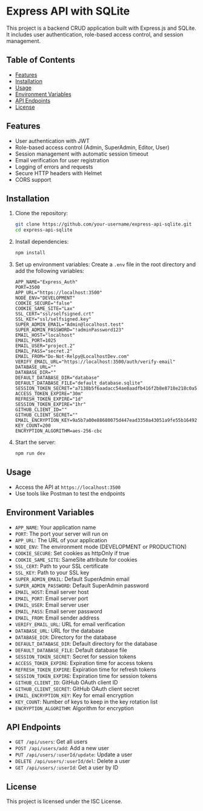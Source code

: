 # Express API with SQLite

This project is a backend CRUD application built with Express.js and SQLite. It includes user authentication, role-based access control, and session management.

## Table of Contents

- [Features](#features)
- [Installation](#installation)
- [Usage](#usage)
- [Environment Variables](#environment-variables)
- [API Endpoints](#api-endpoints)
- [License](#license)

## Features

- User authentication with JWT
- Role-based access control (Admin, SuperAdmin, Editor, User)
- Session management with automatic session timeout
- Email verification for user registration
- Logging of errors and requests
- Secure HTTP headers with Helmet
- CORS support

## Installation

1. Clone the repository:

   ```sh
   git clone https://github.com/your-username/express-api-sqlite.git
   cd express-api-sqlite
   ```

2. Install dependencies:

   ```sh
   npm install
   ```

3. Set up environment variables:
   Create a `.env` file in the root directory and add the following variables:

   ```env
   APP_NAME="Express_Auth"
   PORT=3500
   APP_URL="https://localhost:3500"
   NODE_ENV="DEVELOPMENT"
   COOKIE_SECURE="false"
   COOKIE_SAME_SITE="Lax"
   SSL_CERT="ssl/selfsigned.crt"
   SSL_KEY="ssl/selfsigned.key"
   SUPER_ADMIN_EMAIL="Admin@localhost.test"
   SUPER_ADMIN_PASSWORD="!adminPassword123"
   EMAIL_HOST="localhost"
   EMAIL_PORT=1025
   EMAIL_USER="project.2"
   EMAIL_PASS="secret.2"
   EMAIL_FROM="Do-Not-Relpy@LocalhostDev.com"
   VERIFY_EMAIL_URL="https://localhost:3500/auth/verify-email"
   DATABASE_URL=""
   DATABASE_DIR=""
   DEFAULT_DATABASE_DIR="database"
   DEFAULT_DATABASE_FILE="default_database.sqlite"
   SESSION_TOKEN_SECRET="a7138b5f6aadacc54ae8aadfb416f2b8e8718e218c0a5d5dbb96cda05e742785"
   ACCESS_TOKEN_EXPIRE="30m"
   REFRESH_TOKEN_EXPIRE="1d"
   SESSION_TOKEN_EXPIRE="1hr"
   GITHUB_CLIENT_ID=""
   GITHUB_CLIENT_SECRET=""
   EMAIL_ENCRYPTION_KEY=9a5b7a00e88680075d447ead3350a43051a9fe55b16492447438f25b8d7e65f8
   KEY_COUNT=200
   ENCRYPTION_ALGORITHM=aes-256-cbc
   ```

4. Start the server:
   ```sh
   npm run dev
   ```

## Usage

- Access the API at `https://localhost:3500`
- Use tools like Postman to test the endpoints

## Environment Variables

- `APP_NAME`: Your application name
- `PORT`: The port your server will run on
- `APP_URL`: The URL of your application
- `NODE_ENV`: The environment mode (DEVELOPMENT or PRODUCTION)
- `COOKIE_SECURE`: Set cookies as httpOnly if true
- `COOKIE_SAME_SITE`: SameSite attribute for cookies
- `SSL_CERT`: Path to your SSL certificate
- `SSL_KEY`: Path to your SSL key
- `SUPER_ADMIN_EMAIL`: Default SuperAdmin email
- `SUPER_ADMIN_PASSWORD`: Default SuperAdmin password
- `EMAIL_HOST`: Email server host
- `EMAIL_PORT`: Email server port
- `EMAIL_USER`: Email server user
- `EMAIL_PASS`: Email server password
- `EMAIL_FROM`: Email sender address
- `VERIFY_EMAIL_URL`: URL for email verification
- `DATABASE_URL`: URL for the database
- `DATABASE_DIR`: Directory for the database
- `DEFAULT_DATABASE_DIR`: Default directory for the database
- `DEFAULT_DATABASE_FILE`: Default database file
- `SESSION_TOKEN_SECRET`: Secret for session tokens
- `ACCESS_TOKEN_EXPIRE`: Expiration time for access tokens
- `REFRESH_TOKEN_EXPIRE`: Expiration time for refresh tokens
- `SESSION_TOKEN_EXPIRE`: Expiration time for session tokens
- `GITHUB_CLIENT_ID`: GitHub OAuth client ID
- `GITHUB_CLIENT_SECRET`: GitHub OAuth client secret
- `EMAIL_ENCRYPTION_KEY`: Key for email encryption
- `KEY_COUNT`: Number of keys to keep in the key rotation list
- `ENCRYPTION_ALGORITHM`: Algorithm for encryption

## API Endpoints

- `GET /api/users`: Get all users
- `POST /api/users/add`: Add a new user
- `PUT /api/users/:userId/update`: Update a user
- `DELETE /api/users/:userId/del`: Delete a user
- `GET /api/users/:userId`: Get a user by ID

## License

This project is licensed under the ISC License.
